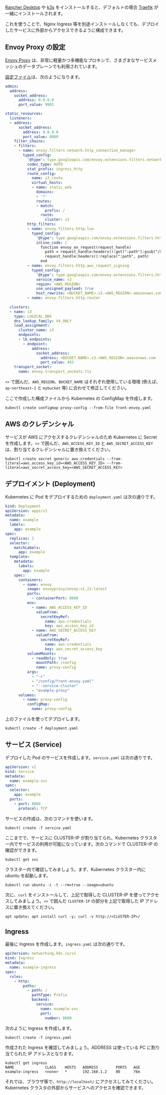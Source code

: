 [Rancher Desktop](https://rancherdesktop.io/) や [k3s](https://k3s.io/) をインストールすると、デフォルトの場合 [Traefik](https://traefik.io/) が一緒にインストールされます。

これを使うことで、Nginx Ingress 等を別途インストールしなくても、デプロイしたサービスに外部からアクセスできるように構成できます。

## Envoy Proxy の設定

[Envoy Proxy](https://www.envoyproxy.io/) は、非常に軽量かつ多機能なプロキシで、さまざまなサービスメッシュのデータプレーンでも利用されています。

[設定ファイル](../front-envoy.yaml)は、次のようになります。

```yaml
admin:
  address:
    socket_address:
      address: 0.0.0.0
      port_value: 9901

static_resources:
  listeners:
  - address:
      socket_address:
        address: 0.0.0.0
        port_value: 8080
    filter_chains:
    - filters:
      - name: envoy.filters.network.http_connection_manager
        typed_config:
          '@type': type.googleapis.com/envoy.extensions.filters.network.http_connection_manager.v3.HttpConnectionManager
          codec_type: AUTO 
          stat_prefix: ingress_http
          route_config:
            name: s3_route
            virtual_hosts:
            - name: static_web
              domains:
              - '*'
              routes:
              - match:
                  prefix: /
                route:
                  cluster: s3
          http_filters:
          - name: envoy.filters.http.lua
            typed_config:
              '@type': type.googleapis.com/envoy.extensions.filters.http.lua.v3.Lua
              inline_code: |
                function envoy_on_request(request_handle)
                  path = request_handle:headers():get(":path"):gsub("/$", "/index.html")
                  request_handle:headers():replace(":path", path)
                end
          - name: envoy.filters.http.aws_request_signing
            typed_config:
              '@type': type.googleapis.com/envoy.extensions.filters.http.aws_request_signing.v3.AwsRequestSigning
              service_name: s3
              region: <AWS_REGION>
              use_unsigned_payload: true
              host_rewrite: <BUCKET_NAME>.s3.<AWS_REGION>.amazonaws.com
          - name: envoy.filters.http.router
  
  clusters:
  - name: s3
    type: LOGICAL_DNS
    dns_lookup_family: V4_ONLY
    load_assignment:
      cluster_name: s3
      endpoints:
      - lb_endpoints:
        - endpoint:
            address:
              socket_address:
                address: <BUCKET_NAME>.s3.<AWS_REGION>.amazonaws.com
                port_value: 443
    transport_socket:
      name: envoy.transport_sockets.tls
```

`<>` で囲んだ、`AWS_REGION`、`BUCKET_NAME` はそれぞれ使用している環境 (例えば、`ap-northeast-1` と `mybucket` 等) に合わせて修正してください。

ここで作成した構成ファイルから Kubernetes の ConfigMap を作成します。

```shell
kubectl create configmap proxy-config --from-file front-envoy.yaml
```

## AWS のクレデンシャル

サービスが AWS にアクセスするクレデンシャルのため Kubernetes に Secret を作成します。`<>` で囲んだ、`AWS_ACCESS_KEY_ID` と `AWS_SECRET_ACCESS_KEY` は、割り当てるクレデンシャルに置き換えてください。

```shell
kubectl create secret generic aws-credentials --from-literal=aws_access_key_id=<AWS_ACCESS_KEY_ID> --from-literal=aws_secret_access_key=<AWS_SECRET_ACCESS_KEY>
```

## デプロイメント (Deployment)

Kubernetes に Pod をデプロイするための `deployment.yaml` は次の通りです。

```yaml
kind: Deployment
apiVersion: apps/v1
metadata:
  name: example
  labels:
    app: example
spec:
  replicas: 1
  selector:
    matchLabels:
      app: example
  template:
    metadata:
      labels:
        app: example
    spec:
      containers:
        - name: envoy
          image: envoyproxy/envoy:v1.21-latest
          ports:
            - containerPort: 8080
          env:
            - name: AWS_ACCESS_KEY_ID
              valueFrom:
                secretKeyRef:
                  name: aws-credentials
                  key: aws_access_key_id
            - name: AWS_SECRET_ACCESS_KEY
              valueFrom:
                secretKeyRef:
                  name: aws-credentials
                  key: aws_secret_access_key
          volumeMounts:
            - readOnly: true
              mountPath: /config
              name: proxy-config
          args:
            - "-c"
            - "/config/front-envoy.yaml"
            - "--service-cluster"
            - "example-proxy"
      volumes:
        - name: proxy-config
          configMap:
            name: proxy-config
```

上のファイルを使ってデプロイします。

```shell
kubectl create -f deployment.yaml
```

## サービス (Service)

デプロイした Pod のサービスを作成します。`service.yaml` は次の通りです。

```yaml
apiVersion: v1
kind: Service
metadata:
  name: example-svc
spec:
  selector:
    app: example
  ports:
    - port: 8080
      protocol: TCP
```

サービスの作成は、次のコマンドを使います。

```shell
kubectl create -f service.yaml
```

ここまでで、サービスに CLUSTER-IP が割り当てられ、Kubernetes クラスター内でサービスの利用が可能になっています。次のコマンドで CLUSTER-IP の確認ができます。

```shell
kubectl get svc
```

クラスター内で確認してみましょう。まず、Kubernetes クラスター内に ubuntu を起動します。

```shell
kubectl run ubuntu -i -t --rm=true --image=ubuntu
```

次に、`curl` をインストールして、上記で取得した CLUSTER-IP を使ってアクセスしてみましょう。`<>` で囲んだ `CLUSTER-IP` の部分を上記で取得した IP アドレスに置き換えてください。

```shell
apt update; apt install curl -y; curl -v http://<CLUSTER-IP>/
```

## Ingress

最後に Ingress を作成します。`ingress.yaml` は次の通りです。

```yaml
apiVersion: networking.k8s.io/v1
kind: Ingress
metadata:
  name: example-ingress
spec:
  rules:
    - http:
        paths:
          - path: /
            pathType: Prefix
            backend:
              service:
                name: example-svc
                port:
                  number: 8080
```

次のように Ingress を作成します。

```shell
kubectl create -f ingress.yaml
```

作成された Ingress を確認してみましょう。ADDRESS は使っている PC に割り当てられた IP アドレスとなります。

```shell
kubectl get ingress
NAME              CLASS    HOSTS   ADDRESS        PORTS   AGE
example-ingress   <none>   *       192.168.1.2    80      76m
```

それでは、ブラウザ等で、`http://localhost/` にアクセスしてみてください。Kubernetes クラスタの外部からサービスへのアクセスを確認できます。
